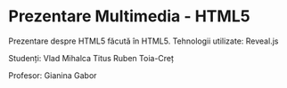 # Prezentare Multimedia - HTML5

Prezentare despre HTML5 făcută în HTML5.
Tehnologii utilizate: Reveal.js

Studenți: Vlad Mihalca
		  Titus Ruben Toia-Creț

Profesor: Gianina Gabor
